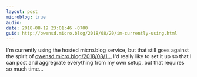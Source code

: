 ```yaml
---
layout: post
microblog: true
audio: 
date: 2018-08-19 23:01:46 -0700
guid: http://owensd.micro.blog/2018/08/20/im-currently-using.html
---
```

I'm currently using the hosted micro.blog service, but that still goes against the spirit of [owensd.micro.blog/2018/08/1...](http://owensd.micro.blog/2018/08/16/taking-it-back.html.) I'd really like to set it up so that I can post and aggregrate everything from my own setup, but that requires so much time...

